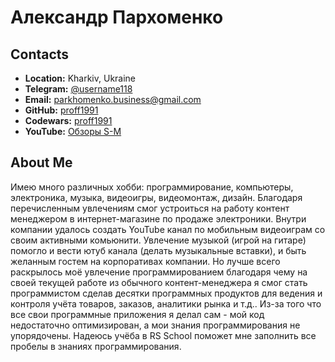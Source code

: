 # Александр Пархоменко

## Contacts
* **Location:** Kharkiv, Ukraine
* **Telegram:** [@username118](https://t.me/username118)
* **Email:** parkhomenko.business@gmail.com
* **GitHub:** [proff1991](https://github.com/proff1991)
* **Codewars:** [proff1991](https://www.codewars.com/users/proff1991)
* **YouTube:** [Обзоры S-M](https://www.youtube.com/channel/UCV1oB1TOfm6CNKfwRZVFzWQ)

## About Me
Имею много различных хобби: программирование, компьютеры, электроника, музыка, видеоигры, видеомонтаж, дизайн. Благодаря перечисленным увлечениям смог устроиться на работу контент менеджером в интернет-магазине по продаже электроники. Внутри компании удалось создать YouTube канал по мобильным видеоиграм со своим активными комьюнити. Увлечение музыкой (игрой на гитаре) помогло  и вести ютуб канала (делать музыкальные вставки), и быть желанным гостем на корпоративах компании. Но лучше всего раскрылось моё увлечение программированием благодаря чему на своей текущей работе из обычного контент-менеджера я смог стать программистом сделав десятки программных продуктов для ведения и контроля учёта товаров, заказов, аналитики рынка и т.д.. Из-за того что все свои программные приложения я делал сам - мой код недостаточно оптимизирован, а мои знания программирования не упорядочены. Надеюсь учёба в RS School поможет мне заполнить все пробелы в знаниях программирования.

